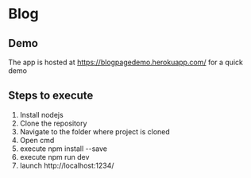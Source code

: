 # Blog

Demo
---------------------------------------------------
The app is hosted at https://blogpagedemo.herokuapp.com/ for a quick demo

Steps to execute
---------------------------------------------------
 1. Install nodejs
 2. Clone the repository
 3. Navigate to the folder where project is cloned
 4. Open cmd
 5. execute npm install --save
 6. execute npm run dev
 7. launch http://localhost:1234/
